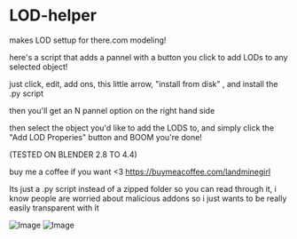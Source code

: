 # LOD-helper
makes LOD settup for there.com modeling!


here's a script that adds a pannel with a button you click to add LODs to any selected object!

just click, edit, add ons, this little arrow, "install from disk" , and install the .py script


then you'll get an N pannel option on the right hand side

then select the object you'd like to add the LODS to, and simply click the "Add LOD Properies" button and BOOM you're done! 


(TESTED ON BLENDER 2.8 TO 4.4)

buy me a coffee if you want <3
https://buymeacoffee.com/landminegirl

Its just a .py script instead of a zipped folder so you can read through it, i know people are worried about malicious addons so i just wants to be really easily transparent with it

![Image](https://github.com/user-attachments/assets/74af8bc2-bdc2-43ed-8da6-6ffbf26d3a69)
![Image](https://github.com/user-attachments/assets/fd33a194-9ec3-44c1-a075-d6024fa7a115)
